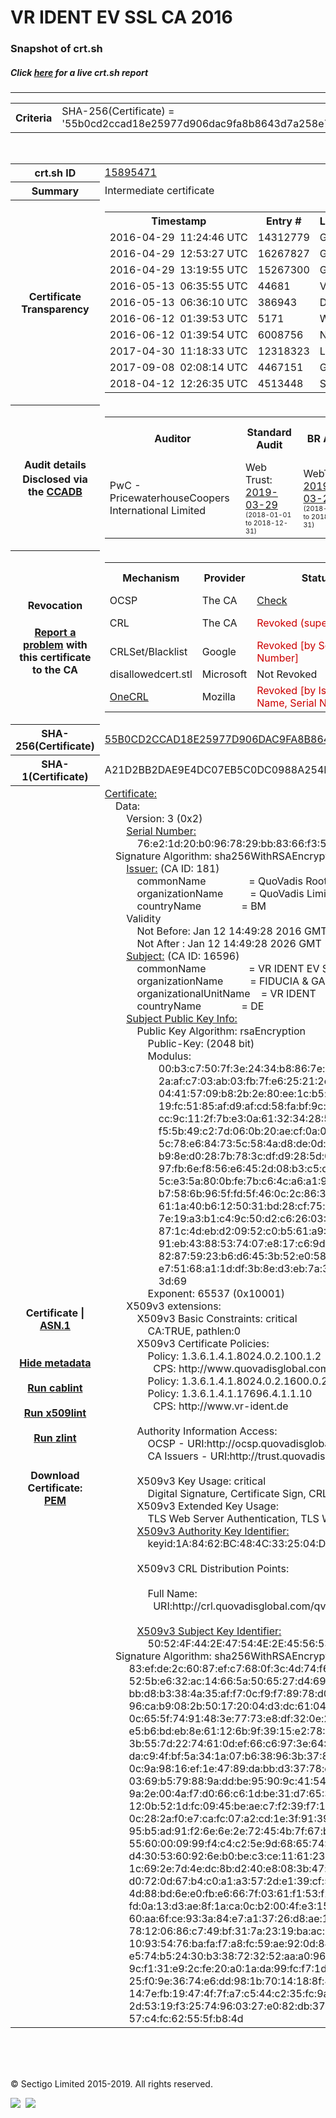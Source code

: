 # VR IDENT EV SSL CA 2016
### Snapshot of crt.sh
##### Click [here](https://crt.sh/?q=55B0CD2CCAD18E25977D906DAC9FA8B8643D7A258E7B3837F1157A13AC19D187) for a live crt.sh report

---
<!DOCTYPE HTML PUBLIC "-//W3C//DTD HTML 4.0 Transitional//EN">
<HTML>

<BODY>

<TABLE>
  <TR>
    <TH class="outer">Criteria</TH>
    <TD class="outer">SHA-256(Certificate) = '55b0cd2ccad18e25977d906dac9fa8b8643d7a258e7b3837f1157a13ac19d187'</TD>
  </TR>
</TABLE>
<BR>
<TABLE>
  <TR>
    <TH class="outer">crt.sh ID</TH>
    <TD class="outer"><A href="?id=15895471">15895471</A></TD>
  </TR>
  <TR>
    <TH class="outer">Summary</TH>
    <TD class="outer">Intermediate certificate</TD>
  </TR>
  <TR>
    <TH class="outer">Certificate<BR>Transparency</TH>
    <TD class="outer">
<TABLE class="options" style="margin-left:0px">
  <TR>
    <TH>Timestamp</TH>
    <TH>Entry #</TH>
    <TH>Log Operator</TH>
    <TH>Log URL</TH>
  </TR>
  <TR>
    <TD>2016-04-29&nbsp; <FONT class="small">11:24:46 UTC</FONT></TD>
    <TD>14312779</TD>
    <TD>Google</TD>
    <TD>https://ct.googleapis.com/rocketeer</TD>
  </TR>
  <TR>
    <TD>2016-04-29&nbsp; <FONT class="small">12:53:27 UTC</FONT></TD>
    <TD>16267827</TD>
    <TD>Google</TD>
    <TD>https://ct.googleapis.com/pilot</TD>
  </TR>
  <TR>
    <TD>2016-04-29&nbsp; <FONT class="small">13:19:55 UTC</FONT></TD>
    <TD>15267300</TD>
    <TD>Google</TD>
    <TD>https://ct.googleapis.com/aviator</TD>
  </TR>
  <TR>
    <TD>2016-05-13&nbsp; <FONT class="small">06:35:55 UTC</FONT></TD>
    <TD>44681</TD>
    <TD>Venafi</TD>
    <TD>https://ctlog.api.venafi.com</TD>
  </TR>
  <TR>
    <TD>2016-05-13&nbsp; <FONT class="small">06:36:10 UTC</FONT></TD>
    <TD>386943</TD>
    <TD>DigiCert</TD>
    <TD>https://ct1.digicert-ct.com/log</TD>
  </TR>
  <TR>
    <TD>2016-06-12&nbsp; <FONT class="small">01:39:53 UTC</FONT></TD>
    <TD>5171</TD>
    <TD>WoTrus</TD>
    <TD>https://ctlog.wosign.com</TD>
  </TR>
  <TR>
    <TD>2016-06-12&nbsp; <FONT class="small">01:39:54 UTC</FONT></TD>
    <TD>6008756</TD>
    <TD>NORDUnet</TD>
    <TD>https://plausible.ct.nordu.net</TD>
  </TR>
  <TR>
    <TD>2017-04-30&nbsp; <FONT class="small">11:18:33 UTC</FONT></TD>
    <TD>12318323</TD>
    <TD>Let's Encrypt</TD>
    <TD>https://clicky.ct.letsencrypt.org</TD>
  </TR>
  <TR>
    <TD>2017-09-08&nbsp; <FONT class="small">02:08:14 UTC</FONT></TD>
    <TD>4467151</TD>
    <TD>Google</TD>
    <TD>https://ct.googleapis.com/skydiver</TD>
  </TR>
  <TR>
    <TD>2018-04-12&nbsp; <FONT class="small">12:26:35 UTC</FONT></TD>
    <TD>4513448</TD>
    <TD>Sectigo</TD>
    <TD>https://dodo.ct.comodo.com</TD>
  </TR>
</TABLE>
    </TD>
  </TR>
  <TR>
    <TH class="outer">Audit details<BR>
      <DIV class="small" style="padding-top:3px">Disclosed via the
        <A href="//ccadb-public.secure.force.com/mozilla/PublicAllIntermediateCerts" target="_blank">CCADB</A></DIV>
    </TH>
    <TD class="outer">
<TABLE class="options" style="margin-left:0px">
  <TR>
    <TH>Auditor</TH>
    <TH>Standard Audit</TH>
    <TH>BR Audit</TH>
    <TH>EV SSL Audit</TH>
    <TH>Documents</TH>
    <TH>CCADB</TH>
    <TH>Root Owner / Certificate</TH>
  </TR>
  <TR>
    <TD style="vertical-align:middle">PwC - PricewaterhouseCoopers International Limited</TD>
    <TD>Web Trust:
      <A href="https://www.cpacanada.ca/generichandlers/CPACHandler.ashx?attachmentid=227604" target="_blank">2019-03-29</A>
      <BR><FONT style="font-size:8pt">(2018-01-01 to 2018-12-31)</FONT></TD>
    <TD>WebTrust:
      <A href="https://www.cpacanada.ca/generichandlers/CPACHandler.ashx?attachmentid=227605" target="_blank">2019-03-29</A>
      <BR><FONT style="font-size:8pt">(2018-01-01 to 2018-12-31)</FONT></TD>
    <TD>WebTrust:
      <A href="https://www.cpacanada.ca/generichandlers/CPACHandler.ashx?attachmentid=227606" target="_blank">2019-03-29</A>
      <BR><FONT style="font-size:8pt">(2018-01-01 to 2018-12-31)</FONT></TD>
    <TD>
      <A href="https://www.fiduciagad.de/leistungen/services/vr-ident-Zertifikate.html" target="blank">CP</A>
      <A href="https://www.fiduciagad.de/leistungen/services/vr-ident-Zertifikate.html" target="blank">CPS</A>
    </TD>
    <TD><A href="//ccadb.force.com/001o000000kJz26AAC" target="_blank">001o000000kJz26AAC</A></TD>
    <TD><A href="/?id=2472">QuoVadis</A></TD>
  </TR>
</TABLE>
    </TD>
  </TR>
  <TR>
    <TH class="outer">Revocation<BR><BR>
      <DIV class="small" style="padding-top:3px"><A href="?id=15895471&opt=problemreporting">Report a problem</A> with<BR>this certificate to the CA</DIV></TH>
    <TD class="outer">
      <TABLE class="options" style="margin-left:0px">
        <TR>
          <TH>Mechanism</TH>
          <TH>Provider</TH>
          <TH>Status</TH>
          <TH>Revocation Date</TH>
          <TH>Last Observed in CRL</TH>
          <TH>Last Checked <SPAN style="color:#CC0000;vertical-align:middle;font-size:70%;font-weight:normal">(Error)</SPAN></TH>
        </TR>
        <TR>
          <TD>OCSP</TD>
          <TD>The CA</TD>
          <TD><A href="?id=15895471&opt=ocsp">Check</A></TD>
          <TD><SPAN style="color:#888888">?</SPAN></TD>
          <TD><SPAN style="color:#888888">n/a</SPAN></TD>
          <TD><SPAN style="color:#888888">?</SPAN></TD>
        </TR>
        <TR>
          <TD>CRL</TD>
          <TD>The CA</TD>
          <TD><SPAN style="color:#CC0000">Revoked (superseded)</SPAN></TD><TD>2019-06-17&nbsp; <FONT class="small">13:12:46 UTC</FONT></TD><TD>2019-09-23&nbsp; <FONT class="small">20:36:07 UTC</FONT></TD><TD>2019-12-04&nbsp; <FONT class="small">17:11:32 UTC</FONT></TD>
        </TR>
        <TR>
          <TD>CRLSet/Blacklist</TD>
          <TD>Google</TD>
          <TD><SPAN style="color:#CC0000">Revoked [by Serial Number]</SPAN></TD>
          <TD><SPAN style="color:#888888">n/a</SPAN></TD>
          <TD><SPAN style="color:#888888">n/a</SPAN></TD>
          <TD><SPAN style="color:#888888">n/a</SPAN></TD>
        </TR>
        <TR>
          <TD>disallowedcert.stl</TD>
          <TD>Microsoft</TD>
          <TD>Not Revoked</TD>
          <TD><SPAN style="color:#888888">n/a</SPAN></TD>
          <TD><SPAN style="color:#888888">n/a</SPAN></TD>
          <TD><SPAN style="color:#888888">n/a</SPAN></TD>
        </TR>
        <TR>
          <TD><A href="/mozilla-onecrl" target="_blank">OneCRL</A></TD>
          <TD>Mozilla</TD>
          <TD><SPAN style="color:#CC0000">Revoked [by Issuer Name, Serial Number]</SPAN></TD><TD><SPAN style="color:#888888">Unknown</SPAN></TD>
          <TD><SPAN style="color:#888888">n/a</SPAN></TD>
          <TD><SPAN style="color:#888888">n/a</SPAN></TD>
        </TR>
      </TABLE>
    </TD>
  </TR>
  <TR>
    <TH class="outer">SHA-256(Certificate)</TH>
    <TD class="outer"><A href="//censys.io/certificates/55b0cd2ccad18e25977d906dac9fa8b8643d7a258e7b3837f1157a13ac19d187">55B0CD2CCAD18E25977D906DAC9FA8B8643D7A258E7B3837F1157A13AC19D187</A></TD>
  </TR>
  <TR>
    <TH class="outer">SHA-1(Certificate)</TH>
    <TD class="outer">A21D2BB2DAE9E4DC07EB5C0DC0988A254F8615D8</TD>
  </TR>
  <TR>
    <TH class="outer">Certificate | <A href="?asn1=15895471">ASN.1</A>
      <SPAN class="small"><BR>
      <BR><BR><A href="?id=15895471&opt=nometadata">Hide metadata</A>
      <BR><BR><A href="?id=15895471&opt=cablint">Run cablint</A>
      <BR><BR><A href="?id=15895471&opt=x509lint">Run x509lint</A>
      <BR><BR><A href="?id=15895471&opt=zlint">Run zlint</A>
      <BR><BR><BR>Download Certificate: <A href="?d=15895471">PEM</A>
      </SPAN>
    </TH>
    <TD class="text"><A href="?d=15895471">Certificate:</A><BR>&nbsp;&nbsp;&nbsp;&nbsp;Data:<BR>&nbsp;&nbsp;&nbsp;&nbsp;&nbsp;&nbsp;&nbsp;&nbsp;Version:&nbsp;3&nbsp;(0x2)<BR>&nbsp;&nbsp;&nbsp;&nbsp;&nbsp;&nbsp;&nbsp;&nbsp;<A href="?serial=76e21d20b0967829bb8366f354d8f2737cf78543">Serial&nbsp;Number:</A><BR>&nbsp;&nbsp;&nbsp;&nbsp;&nbsp;&nbsp;&nbsp;&nbsp;&nbsp;&nbsp;&nbsp;&nbsp;76:e2:1d:20:b0:96:78:29:bb:83:66:f3:54:d8:f2:73:7c:f7:85:43<BR>&nbsp;&nbsp;&nbsp;&nbsp;Signature&nbsp;Algorithm:&nbsp;sha256WithRSAEncryption<BR>&nbsp;&nbsp;&nbsp;&nbsp;&nbsp;&nbsp;&nbsp;&nbsp;<A href="?caid=181">Issuer:</A> <SPAN class="small">(CA ID: 181)</SPAN><BR>&nbsp;&nbsp;&nbsp;&nbsp;&nbsp;&nbsp;&nbsp;&nbsp;&nbsp;&nbsp;&nbsp;&nbsp;commonName&nbsp;&nbsp;&nbsp;&nbsp;&nbsp;&nbsp;&nbsp;&nbsp;&nbsp;&nbsp;&nbsp;&nbsp;&nbsp;&nbsp;&nbsp;&nbsp;=&nbsp;QuoVadis&nbsp;Root&nbsp;CA&nbsp;2<BR>&nbsp;&nbsp;&nbsp;&nbsp;&nbsp;&nbsp;&nbsp;&nbsp;&nbsp;&nbsp;&nbsp;&nbsp;organizationName&nbsp;&nbsp;&nbsp;&nbsp;&nbsp;&nbsp;&nbsp;&nbsp;&nbsp;&nbsp;=&nbsp;QuoVadis&nbsp;Limited<BR>&nbsp;&nbsp;&nbsp;&nbsp;&nbsp;&nbsp;&nbsp;&nbsp;&nbsp;&nbsp;&nbsp;&nbsp;countryName&nbsp;&nbsp;&nbsp;&nbsp;&nbsp;&nbsp;&nbsp;&nbsp;&nbsp;&nbsp;&nbsp;&nbsp;&nbsp;&nbsp;&nbsp;=&nbsp;BM<BR>&nbsp;&nbsp;&nbsp;&nbsp;&nbsp;&nbsp;&nbsp;&nbsp;Validity<BR>&nbsp;&nbsp;&nbsp;&nbsp;&nbsp;&nbsp;&nbsp;&nbsp;&nbsp;&nbsp;&nbsp;&nbsp;Not&nbsp;Before:&nbsp;Jan&nbsp;12&nbsp;14:49:28&nbsp;2016&nbsp;GMT<BR>&nbsp;&nbsp;&nbsp;&nbsp;&nbsp;&nbsp;&nbsp;&nbsp;&nbsp;&nbsp;&nbsp;&nbsp;Not&nbsp;After&nbsp;:&nbsp;Jan&nbsp;12&nbsp;14:49:28&nbsp;2026&nbsp;GMT<BR>&nbsp;&nbsp;&nbsp;&nbsp;&nbsp;&nbsp;&nbsp;&nbsp;<A href="?caid=16596">Subject:</A> <SPAN class="small">(CA ID: 16596)</SPAN><BR>&nbsp;&nbsp;&nbsp;&nbsp;&nbsp;&nbsp;&nbsp;&nbsp;&nbsp;&nbsp;&nbsp;&nbsp;commonName&nbsp;&nbsp;&nbsp;&nbsp;&nbsp;&nbsp;&nbsp;&nbsp;&nbsp;&nbsp;&nbsp;&nbsp;&nbsp;&nbsp;&nbsp;&nbsp;=&nbsp;VR&nbsp;IDENT&nbsp;EV&nbsp;SSL&nbsp;CA&nbsp;2016<BR>&nbsp;&nbsp;&nbsp;&nbsp;&nbsp;&nbsp;&nbsp;&nbsp;&nbsp;&nbsp;&nbsp;&nbsp;organizationName&nbsp;&nbsp;&nbsp;&nbsp;&nbsp;&nbsp;&nbsp;&nbsp;&nbsp;&nbsp;=&nbsp;FIDUCIA&nbsp;&amp;&nbsp;GAD&nbsp;IT&nbsp;AG<BR>&nbsp;&nbsp;&nbsp;&nbsp;&nbsp;&nbsp;&nbsp;&nbsp;&nbsp;&nbsp;&nbsp;&nbsp;organizationalUnitName&nbsp;&nbsp;&nbsp;&nbsp;=&nbsp;VR&nbsp;IDENT<BR>&nbsp;&nbsp;&nbsp;&nbsp;&nbsp;&nbsp;&nbsp;&nbsp;&nbsp;&nbsp;&nbsp;&nbsp;countryName&nbsp;&nbsp;&nbsp;&nbsp;&nbsp;&nbsp;&nbsp;&nbsp;&nbsp;&nbsp;&nbsp;&nbsp;&nbsp;&nbsp;&nbsp;=&nbsp;DE<BR>&nbsp;&nbsp;&nbsp;&nbsp;&nbsp;&nbsp;&nbsp;&nbsp;<A href="?spkisha256=17970a497eb669cd3911967ed8385410dcbdcd2fa0c61327cc6a25a1f6b7a51b">Subject&nbsp;Public&nbsp;Key&nbsp;Info:</A><BR>&nbsp;&nbsp;&nbsp;&nbsp;&nbsp;&nbsp;&nbsp;&nbsp;&nbsp;&nbsp;&nbsp;&nbsp;Public&nbsp;Key&nbsp;Algorithm:&nbsp;rsaEncryption<BR>&nbsp;&nbsp;&nbsp;&nbsp;&nbsp;&nbsp;&nbsp;&nbsp;&nbsp;&nbsp;&nbsp;&nbsp;&nbsp;&nbsp;&nbsp;&nbsp;Public-Key:&nbsp;(2048&nbsp;bit)<BR>&nbsp;&nbsp;&nbsp;&nbsp;&nbsp;&nbsp;&nbsp;&nbsp;&nbsp;&nbsp;&nbsp;&nbsp;&nbsp;&nbsp;&nbsp;&nbsp;Modulus:<BR>&nbsp;&nbsp;&nbsp;&nbsp;&nbsp;&nbsp;&nbsp;&nbsp;&nbsp;&nbsp;&nbsp;&nbsp;&nbsp;&nbsp;&nbsp;&nbsp;&nbsp;&nbsp;&nbsp;&nbsp;00:b3:c7:50:7f:3e:24:34:b8:86:7e:d9:41:63:74:<BR>&nbsp;&nbsp;&nbsp;&nbsp;&nbsp;&nbsp;&nbsp;&nbsp;&nbsp;&nbsp;&nbsp;&nbsp;&nbsp;&nbsp;&nbsp;&nbsp;&nbsp;&nbsp;&nbsp;&nbsp;2a:af:c7:03:ab:03:fb:7f:e6:25:21:2c:c7:a4:41:<BR>&nbsp;&nbsp;&nbsp;&nbsp;&nbsp;&nbsp;&nbsp;&nbsp;&nbsp;&nbsp;&nbsp;&nbsp;&nbsp;&nbsp;&nbsp;&nbsp;&nbsp;&nbsp;&nbsp;&nbsp;04:41:57:09:b8:2b:2e:80:ee:1c:b5:cc:7a:a2:43:<BR>&nbsp;&nbsp;&nbsp;&nbsp;&nbsp;&nbsp;&nbsp;&nbsp;&nbsp;&nbsp;&nbsp;&nbsp;&nbsp;&nbsp;&nbsp;&nbsp;&nbsp;&nbsp;&nbsp;&nbsp;19:fc:51:85:af:d9:af:cd:58:fa:bf:9c:57:71:f8:<BR>&nbsp;&nbsp;&nbsp;&nbsp;&nbsp;&nbsp;&nbsp;&nbsp;&nbsp;&nbsp;&nbsp;&nbsp;&nbsp;&nbsp;&nbsp;&nbsp;&nbsp;&nbsp;&nbsp;&nbsp;cc:9c:11:2f:7b:e3:0a:61:32:34:28:57:c8:09:68:<BR>&nbsp;&nbsp;&nbsp;&nbsp;&nbsp;&nbsp;&nbsp;&nbsp;&nbsp;&nbsp;&nbsp;&nbsp;&nbsp;&nbsp;&nbsp;&nbsp;&nbsp;&nbsp;&nbsp;&nbsp;f5:5b:49:c2:7d:06:0b:20:ae:cf:0a:08:e8:4c:ae:<BR>&nbsp;&nbsp;&nbsp;&nbsp;&nbsp;&nbsp;&nbsp;&nbsp;&nbsp;&nbsp;&nbsp;&nbsp;&nbsp;&nbsp;&nbsp;&nbsp;&nbsp;&nbsp;&nbsp;&nbsp;5c:78:e6:84:73:5c:58:4a:d8:de:0d:d1:4b:67:b8:<BR>&nbsp;&nbsp;&nbsp;&nbsp;&nbsp;&nbsp;&nbsp;&nbsp;&nbsp;&nbsp;&nbsp;&nbsp;&nbsp;&nbsp;&nbsp;&nbsp;&nbsp;&nbsp;&nbsp;&nbsp;b9:8e:d0:28:7b:78:3c:df:d9:28:5d:0f:cc:56:6c:<BR>&nbsp;&nbsp;&nbsp;&nbsp;&nbsp;&nbsp;&nbsp;&nbsp;&nbsp;&nbsp;&nbsp;&nbsp;&nbsp;&nbsp;&nbsp;&nbsp;&nbsp;&nbsp;&nbsp;&nbsp;97:fb:6e:f8:56:e6:45:2d:08:b3:c5:d7:4a:f1:ff:<BR>&nbsp;&nbsp;&nbsp;&nbsp;&nbsp;&nbsp;&nbsp;&nbsp;&nbsp;&nbsp;&nbsp;&nbsp;&nbsp;&nbsp;&nbsp;&nbsp;&nbsp;&nbsp;&nbsp;&nbsp;5c:e3:5a:80:0b:fe:7b:c6:4c:a6:a1:9e:29:16:4b:<BR>&nbsp;&nbsp;&nbsp;&nbsp;&nbsp;&nbsp;&nbsp;&nbsp;&nbsp;&nbsp;&nbsp;&nbsp;&nbsp;&nbsp;&nbsp;&nbsp;&nbsp;&nbsp;&nbsp;&nbsp;b7:58:6b:96:5f:fd:5f:46:0c:2c:86:3f:bb:5a:e6:<BR>&nbsp;&nbsp;&nbsp;&nbsp;&nbsp;&nbsp;&nbsp;&nbsp;&nbsp;&nbsp;&nbsp;&nbsp;&nbsp;&nbsp;&nbsp;&nbsp;&nbsp;&nbsp;&nbsp;&nbsp;61:1a:40:b6:12:50:31:bd:28:cf:75:db:8c:ef:30:<BR>&nbsp;&nbsp;&nbsp;&nbsp;&nbsp;&nbsp;&nbsp;&nbsp;&nbsp;&nbsp;&nbsp;&nbsp;&nbsp;&nbsp;&nbsp;&nbsp;&nbsp;&nbsp;&nbsp;&nbsp;7e:19:a3:b1:c4:9c:50:d2:c6:26:03:37:21:24:34:<BR>&nbsp;&nbsp;&nbsp;&nbsp;&nbsp;&nbsp;&nbsp;&nbsp;&nbsp;&nbsp;&nbsp;&nbsp;&nbsp;&nbsp;&nbsp;&nbsp;&nbsp;&nbsp;&nbsp;&nbsp;87:1c:4d:eb:d2:09:52:c0:b5:61:a9:2b:96:10:9a:<BR>&nbsp;&nbsp;&nbsp;&nbsp;&nbsp;&nbsp;&nbsp;&nbsp;&nbsp;&nbsp;&nbsp;&nbsp;&nbsp;&nbsp;&nbsp;&nbsp;&nbsp;&nbsp;&nbsp;&nbsp;91:eb:43:88:53:74:07:e8:17:c6:9d:bb:ec:3c:a7:<BR>&nbsp;&nbsp;&nbsp;&nbsp;&nbsp;&nbsp;&nbsp;&nbsp;&nbsp;&nbsp;&nbsp;&nbsp;&nbsp;&nbsp;&nbsp;&nbsp;&nbsp;&nbsp;&nbsp;&nbsp;82:87:59:23:b6:d6:45:3b:52:e0:58:21:93:35:d2:<BR>&nbsp;&nbsp;&nbsp;&nbsp;&nbsp;&nbsp;&nbsp;&nbsp;&nbsp;&nbsp;&nbsp;&nbsp;&nbsp;&nbsp;&nbsp;&nbsp;&nbsp;&nbsp;&nbsp;&nbsp;e7:51:68:a1:1d:df:3b:8e:d3:eb:7a:3a:ae:f2:e6:<BR>&nbsp;&nbsp;&nbsp;&nbsp;&nbsp;&nbsp;&nbsp;&nbsp;&nbsp;&nbsp;&nbsp;&nbsp;&nbsp;&nbsp;&nbsp;&nbsp;&nbsp;&nbsp;&nbsp;&nbsp;3d:69<BR>&nbsp;&nbsp;&nbsp;&nbsp;&nbsp;&nbsp;&nbsp;&nbsp;&nbsp;&nbsp;&nbsp;&nbsp;&nbsp;&nbsp;&nbsp;&nbsp;Exponent:&nbsp;65537&nbsp;(0x10001)<BR>&nbsp;&nbsp;&nbsp;&nbsp;&nbsp;&nbsp;&nbsp;&nbsp;X509v3&nbsp;extensions:<BR>&nbsp;&nbsp;&nbsp;&nbsp;&nbsp;&nbsp;&nbsp;&nbsp;&nbsp;&nbsp;&nbsp;&nbsp;X509v3&nbsp;Basic&nbsp;Constraints:&nbsp;critical<BR>&nbsp;&nbsp;&nbsp;&nbsp;&nbsp;&nbsp;&nbsp;&nbsp;&nbsp;&nbsp;&nbsp;&nbsp;&nbsp;&nbsp;&nbsp;&nbsp;CA:TRUE,&nbsp;pathlen:0<BR>&nbsp;&nbsp;&nbsp;&nbsp;&nbsp;&nbsp;&nbsp;&nbsp;&nbsp;&nbsp;&nbsp;&nbsp;X509v3&nbsp;Certificate&nbsp;Policies:&nbsp;<BR>&nbsp;&nbsp;&nbsp;&nbsp;&nbsp;&nbsp;&nbsp;&nbsp;&nbsp;&nbsp;&nbsp;&nbsp;&nbsp;&nbsp;&nbsp;&nbsp;Policy:&nbsp;1.3.6.1.4.1.8024.0.2.100.1.2<BR>&nbsp;&nbsp;&nbsp;&nbsp;&nbsp;&nbsp;&nbsp;&nbsp;&nbsp;&nbsp;&nbsp;&nbsp;&nbsp;&nbsp;&nbsp;&nbsp;&nbsp;&nbsp;CPS:&nbsp;http://www.quovadisglobal.com/repository<BR>&nbsp;&nbsp;&nbsp;&nbsp;&nbsp;&nbsp;&nbsp;&nbsp;&nbsp;&nbsp;&nbsp;&nbsp;&nbsp;&nbsp;&nbsp;&nbsp;Policy:&nbsp;1.3.6.1.4.1.8024.0.2.1600.0.2<BR>&nbsp;&nbsp;&nbsp;&nbsp;&nbsp;&nbsp;&nbsp;&nbsp;&nbsp;&nbsp;&nbsp;&nbsp;&nbsp;&nbsp;&nbsp;&nbsp;Policy:&nbsp;1.3.6.1.4.1.17696.4.1.1.10<BR>&nbsp;&nbsp;&nbsp;&nbsp;&nbsp;&nbsp;&nbsp;&nbsp;&nbsp;&nbsp;&nbsp;&nbsp;&nbsp;&nbsp;&nbsp;&nbsp;&nbsp;&nbsp;CPS:&nbsp;http://www.vr-ident.de<BR><BR>&nbsp;&nbsp;&nbsp;&nbsp;&nbsp;&nbsp;&nbsp;&nbsp;&nbsp;&nbsp;&nbsp;&nbsp;Authority&nbsp;Information&nbsp;Access:&nbsp;<BR>&nbsp;&nbsp;&nbsp;&nbsp;&nbsp;&nbsp;&nbsp;&nbsp;&nbsp;&nbsp;&nbsp;&nbsp;&nbsp;&nbsp;&nbsp;&nbsp;OCSP&nbsp;-&nbsp;URI:http://ocsp.quovadisglobal.com<BR>&nbsp;&nbsp;&nbsp;&nbsp;&nbsp;&nbsp;&nbsp;&nbsp;&nbsp;&nbsp;&nbsp;&nbsp;&nbsp;&nbsp;&nbsp;&nbsp;CA&nbsp;Issuers&nbsp;-&nbsp;URI:http://trust.quovadisglobal.com/qvrca2.crt<BR><BR>&nbsp;&nbsp;&nbsp;&nbsp;&nbsp;&nbsp;&nbsp;&nbsp;&nbsp;&nbsp;&nbsp;&nbsp;X509v3&nbsp;Key&nbsp;Usage:&nbsp;critical<BR>&nbsp;&nbsp;&nbsp;&nbsp;&nbsp;&nbsp;&nbsp;&nbsp;&nbsp;&nbsp;&nbsp;&nbsp;&nbsp;&nbsp;&nbsp;&nbsp;Digital&nbsp;Signature,&nbsp;Certificate&nbsp;Sign,&nbsp;CRL&nbsp;Sign<BR>&nbsp;&nbsp;&nbsp;&nbsp;&nbsp;&nbsp;&nbsp;&nbsp;&nbsp;&nbsp;&nbsp;&nbsp;X509v3&nbsp;Extended&nbsp;Key&nbsp;Usage:&nbsp;<BR>&nbsp;&nbsp;&nbsp;&nbsp;&nbsp;&nbsp;&nbsp;&nbsp;&nbsp;&nbsp;&nbsp;&nbsp;&nbsp;&nbsp;&nbsp;&nbsp;TLS&nbsp;Web&nbsp;Server&nbsp;Authentication,&nbsp;TLS&nbsp;Web&nbsp;Client&nbsp;Authentication,&nbsp;OCSP&nbsp;Signing<BR>&nbsp;&nbsp;&nbsp;&nbsp;&nbsp;&nbsp;&nbsp;&nbsp;&nbsp;&nbsp;&nbsp;&nbsp;<A href="?ski=1a8462bc484c332504d4eed0f603c41946d1946b">X509v3&nbsp;Authority&nbsp;Key&nbsp;Identifier:</A><BR>&nbsp;&nbsp;&nbsp;&nbsp;&nbsp;&nbsp;&nbsp;&nbsp;&nbsp;&nbsp;&nbsp;&nbsp;&nbsp;&nbsp;&nbsp;&nbsp;keyid:1A:84:62:BC:48:4C:33:25:04:D4:EE:D0:F6:03:C4:19:46:D1:94:6B<BR><BR>&nbsp;&nbsp;&nbsp;&nbsp;&nbsp;&nbsp;&nbsp;&nbsp;&nbsp;&nbsp;&nbsp;&nbsp;X509v3&nbsp;CRL&nbsp;Distribution&nbsp;Points:&nbsp;<BR><BR>&nbsp;&nbsp;&nbsp;&nbsp;&nbsp;&nbsp;&nbsp;&nbsp;&nbsp;&nbsp;&nbsp;&nbsp;&nbsp;&nbsp;&nbsp;&nbsp;Full&nbsp;Name:<BR>&nbsp;&nbsp;&nbsp;&nbsp;&nbsp;&nbsp;&nbsp;&nbsp;&nbsp;&nbsp;&nbsp;&nbsp;&nbsp;&nbsp;&nbsp;&nbsp;&nbsp;&nbsp;URI:http://crl.quovadisglobal.com/qvrca2.crl<BR><BR>&nbsp;&nbsp;&nbsp;&nbsp;&nbsp;&nbsp;&nbsp;&nbsp;&nbsp;&nbsp;&nbsp;&nbsp;<A href="?ski=50524f442e47544e2e455653534c43412e53494747454e52532e3030303032373030">X509v3&nbsp;Subject&nbsp;Key&nbsp;Identifier:</A><BR>&nbsp;&nbsp;&nbsp;&nbsp;&nbsp;&nbsp;&nbsp;&nbsp;&nbsp;&nbsp;&nbsp;&nbsp;&nbsp;&nbsp;&nbsp;&nbsp;50:52:4F:44:2E:47:54:4E:2E:45:56:53:53:4C:43:41:2E:53:49:47:47:45:4E:52:53:2E:30:30:30:30:32:37:30:30<BR>&nbsp;&nbsp;&nbsp;&nbsp;Signature&nbsp;Algorithm:&nbsp;sha256WithRSAEncryption<BR>&nbsp;&nbsp;&nbsp;&nbsp;&nbsp;&nbsp;&nbsp;&nbsp;&nbsp;83:ef:de:2c:60:87:ef:c7:68:0f:3c:4d:74:f6:ac:0c:88:32:<BR>&nbsp;&nbsp;&nbsp;&nbsp;&nbsp;&nbsp;&nbsp;&nbsp;&nbsp;52:5b:e6:32:ac:14:66:5a:50:65:27:d4:69:32:dc:5b:6c:3f:<BR>&nbsp;&nbsp;&nbsp;&nbsp;&nbsp;&nbsp;&nbsp;&nbsp;&nbsp;bb:d8:b3:38:4a:35:af:f7:0c:f9:f7:89:78:d0:9c:f2:b2:6a:<BR>&nbsp;&nbsp;&nbsp;&nbsp;&nbsp;&nbsp;&nbsp;&nbsp;&nbsp;96:ca:b9:08:2b:50:17:20:04:d3:dc:61:04:f7:ee:8c:41:a4:<BR>&nbsp;&nbsp;&nbsp;&nbsp;&nbsp;&nbsp;&nbsp;&nbsp;&nbsp;0c:65:5f:74:91:48:3e:77:73:e8:df:32:0e:2a:fa:95:34:7a:<BR>&nbsp;&nbsp;&nbsp;&nbsp;&nbsp;&nbsp;&nbsp;&nbsp;&nbsp;e5:b6:bd:eb:8e:61:12:6b:9f:39:15:e2:78:49:96:e5:9e:55:<BR>&nbsp;&nbsp;&nbsp;&nbsp;&nbsp;&nbsp;&nbsp;&nbsp;&nbsp;3b:55:7d:22:74:61:0d:ef:66:c6:97:3e:64:85:f4:94:d9:64:<BR>&nbsp;&nbsp;&nbsp;&nbsp;&nbsp;&nbsp;&nbsp;&nbsp;&nbsp;da:c9:4f:bf:5a:34:1a:07:b6:38:96:3b:37:88:70:a7:51:41:<BR>&nbsp;&nbsp;&nbsp;&nbsp;&nbsp;&nbsp;&nbsp;&nbsp;&nbsp;0c:9a:98:16:ef:1e:47:89:da:bb:d3:37:78:e7:1c:2c:84:ae:<BR>&nbsp;&nbsp;&nbsp;&nbsp;&nbsp;&nbsp;&nbsp;&nbsp;&nbsp;03:69:b5:79:88:9a:dd:be:95:90:9c:41:54:92:06:bf:c2:d0:<BR>&nbsp;&nbsp;&nbsp;&nbsp;&nbsp;&nbsp;&nbsp;&nbsp;&nbsp;9a:2e:00:4a:f7:d0:66:c6:1d:be:31:d7:65:36:05:34:38:ea:<BR>&nbsp;&nbsp;&nbsp;&nbsp;&nbsp;&nbsp;&nbsp;&nbsp;&nbsp;12:0b:52:1d:fc:09:45:be:ae:c7:f2:39:f7:1b:98:59:15:0c:<BR>&nbsp;&nbsp;&nbsp;&nbsp;&nbsp;&nbsp;&nbsp;&nbsp;&nbsp;0c:28:2a:f0:e7:ca:fc:07:a2:cd:1e:3f:91:39:61:fd:9a:8f:<BR>&nbsp;&nbsp;&nbsp;&nbsp;&nbsp;&nbsp;&nbsp;&nbsp;&nbsp;95:b5:ad:91:f2:6e:6e:2e:72:45:4b:7f:67:bf:53:9d:a0:22:<BR>&nbsp;&nbsp;&nbsp;&nbsp;&nbsp;&nbsp;&nbsp;&nbsp;&nbsp;55:60:00:09:99:f4:c4:c2:5e:9d:68:65:74:79:9f:3a:9f:95:<BR>&nbsp;&nbsp;&nbsp;&nbsp;&nbsp;&nbsp;&nbsp;&nbsp;&nbsp;d4:30:53:60:92:6e:b0:be:c3:ce:11:61:23:e3:3c:ac:00:7b:<BR>&nbsp;&nbsp;&nbsp;&nbsp;&nbsp;&nbsp;&nbsp;&nbsp;&nbsp;1c:69:2e:7d:4e:dc:8b:d2:40:e8:08:3b:47:f8:5a:ef:6a:a6:<BR>&nbsp;&nbsp;&nbsp;&nbsp;&nbsp;&nbsp;&nbsp;&nbsp;&nbsp;d0:72:0d:67:b4:c0:a1:a3:57:2d:e1:39:cf:5f:25:23:ca:24:<BR>&nbsp;&nbsp;&nbsp;&nbsp;&nbsp;&nbsp;&nbsp;&nbsp;&nbsp;4d:88:bd:6e:e0:fb:e6:66:7f:03:61:f1:53:f2:a2:ae:6d:a1:<BR>&nbsp;&nbsp;&nbsp;&nbsp;&nbsp;&nbsp;&nbsp;&nbsp;&nbsp;fd:0a:13:d3:ae:8f:1a:ca:0c:b2:00:4f:e3:15:8f:e3:d4:b9:<BR>&nbsp;&nbsp;&nbsp;&nbsp;&nbsp;&nbsp;&nbsp;&nbsp;&nbsp;60:aa:6f:ce:93:3a:84:e7:a1:37:26:d8:ae:14:ed:62:29:16:<BR>&nbsp;&nbsp;&nbsp;&nbsp;&nbsp;&nbsp;&nbsp;&nbsp;&nbsp;78:12:06:86:c7:49:bf:31:7a:23:19:ba:ac:97:a1:f5:29:dc:<BR>&nbsp;&nbsp;&nbsp;&nbsp;&nbsp;&nbsp;&nbsp;&nbsp;&nbsp;10:93:54:76:ba:fa:f7:a8:fc:59:ae:92:0d:84:6c:7e:07:b2:<BR>&nbsp;&nbsp;&nbsp;&nbsp;&nbsp;&nbsp;&nbsp;&nbsp;&nbsp;e5:74:b5:24:30:b3:38:72:32:52:aa:a0:96:a0:32:82:3b:a8:<BR>&nbsp;&nbsp;&nbsp;&nbsp;&nbsp;&nbsp;&nbsp;&nbsp;&nbsp;9c:f1:31:e9:2c:fe:20:a0:1a:da:99:fc:f7:1d:24:7f:a0:fc:<BR>&nbsp;&nbsp;&nbsp;&nbsp;&nbsp;&nbsp;&nbsp;&nbsp;&nbsp;25:f0:9e:36:74:e6:dd:98:1b:70:14:18:8f:46:9d:16:88:b4:<BR>&nbsp;&nbsp;&nbsp;&nbsp;&nbsp;&nbsp;&nbsp;&nbsp;&nbsp;14:7e:fb:19:47:4f:7f:a7:c5:44:c2:35:fc:9a:95:cc:3b:b2:<BR>&nbsp;&nbsp;&nbsp;&nbsp;&nbsp;&nbsp;&nbsp;&nbsp;&nbsp;2d:53:19:f3:25:74:96:03:27:e0:82:db:37:35:c0:7f:02:ad:<BR>&nbsp;&nbsp;&nbsp;&nbsp;&nbsp;&nbsp;&nbsp;&nbsp;&nbsp;57:c4:fc:62:55:5f:b8:4d<BR>    </TD>
  </TR>
</TABLE>

  <BR><BR><BR>

  <P class="copyright">&copy; Sectigo Limited 2015-2019. All rights reserved.</P>
  <DIV>
    <A href="https://sectigo.com/"><IMG src="/sectigo_s.png"></A>
    &nbsp;<A href="https://github.com/crtsh"><IMG src="/GitHub-Mark-32px.png"></A>
  </DIV>
</BODY>
</HTML>
